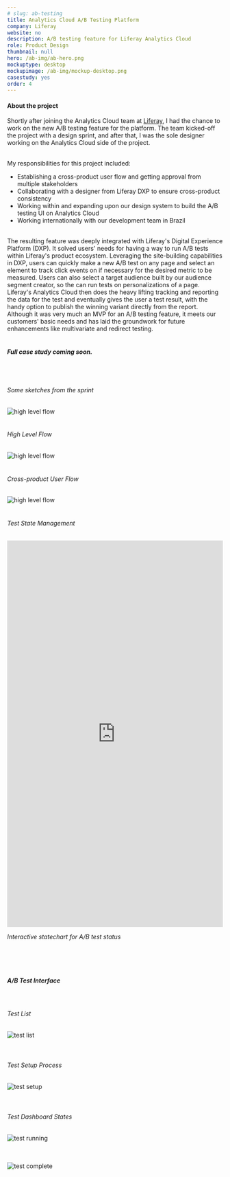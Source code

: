 ```yaml
---
# slug: ab-testing
title: Analytics Cloud A/B Testing Platform
company: Liferay
website: no
description: A/B testing feature for Liferay Analytics Cloud
role: Product Design
thumbnail: null
hero: /ab-img/ab-hero.png
mockuptype: desktop
mockupimage: /ab-img/mockup-desktop.png
casestudy: yes
order: 4
---
```


#### About the project

Shortly after joining the Analytics Cloud team at [Liferay](https://www.liferay.com), I had the chance to work on the new A/B testing feature for the platform. The team kicked-off the project with a design sprint, and after that, I was the sole designer working on the Analytics Cloud side of the project.
<br /><br />

My responsibilities for this project included:

- Establishing a cross-product user flow and getting approval from multiple stakeholders
- Collaborating with a designer from Liferay DXP to ensure cross-product consistency
- Working within and expanding upon our design system to build the A/B testing UI on Analytics Cloud
- Working internationally with our development team in Brazil
  <br /><br />

The resulting feature was deeply integrated with Liferay's Digital Experience Platform (DXP). It solved users' needs for having a way to run A/B tests within Liferay's product ecosystem. Leveraging the site-building capabilities in DXP, users can quickly make a new A/B test on any page and select an element to track click events on if necessary for the desired metric to be measured. Users can also select a target audience built by our audience segment creator, so the can run tests on personalizations of a page. Liferay's Analytics Cloud then does the heavy lifting tracking and reporting the data for the test and eventually gives the user a test result, with the handy option to publish the winning variant directly from the report. Although it was very much an MVP for an A/B testing feature, it meets our customers' basic needs and has laid the groundwork for future enhancements like multivariate and redirect testing.
<br /><br />

#### _Full case study coming soon._

<br /><br />

###### Some sketches from the sprint

![high level flow](/ab-img/design-sprint.png)
<br /><br />

###### High Level Flow

![high level flow](/ab-img/high-level-flow.png)
<br /><br />

###### Cross-product User Flow

![high level flow](/ab-img/user-flow.png)
<br /><br />

###### Test State Management

<iframe src="https://sketch.systems/jamesjlyons/sketch/413f3350c6ae1759c7ce582768ecf8a1" width="100%" height="900" frameborder="0"></iframe>
<br />
<p class="center" style="font-style: oblique;">Interactive statechart for A/B test status</p>
<br /><br /><br />

##### A/B Test Interface

<br />

###### Test List

![test list](/ab-img/test-list.png)
<br /><br /><br />

###### Test Setup Process

![test setup](/ab-img/test-setup.png)
<br /><br /><br />

###### Test Dashboard States

![test running](/ab-img/test-running.png)
<br /><br /><br />

![test complete](/ab-img/test-complete.png)
<br /><br /><br />

